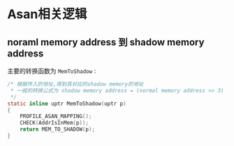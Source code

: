 # Asan相关逻辑

## noraml memory address 到 shadow memory address

主要的转换函数为 `MemToShadow` :

```c
/* 根据传入的地址,得到其对应的shadow memory的地址
 * 一般的转换公式为 shadow memory address = (normal memory address >> 3) + 0x100000000
 */
static inline uptr MemToShadow(uptr p)
{
    PROFILE_ASAN_MAPPING();
    CHECK(AddrIsInMem(p));
    return MEM_TO_SHADOW(p);
}
```

